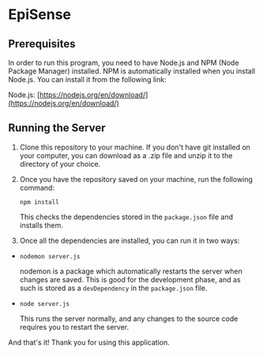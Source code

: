 # EpiSense

## Prerequisites
In order to run this program, you need to have Node.js and NPM (Node Package Manager) installed. NPM is automatically installed when you install Node.js. You can install it from the following link:

Node.js: [https://nodejs.org/en/download/](https://nodejs.org/en/download/)

## Running the Server

1. Clone this repository to your machine. If you don't have git installed on your computer, you can download as a .zip file and unzip it to the directory of your choice.

2. Once you have the repository saved on your machine, run the following command:

   `npm install`

   This checks the dependencies stored in the `package.json` file and installs them. 

3. Once all the dependencies are installed, you can run it in two ways:

* `nodemon server.js`

   nodemon is a package which automatically restarts the server when changes are saved. This is good for the development phase, and as such is stored as a `devDependency` in the `package.json` file.

* `node server.js`

   This runs the server normally, and any changes to the source code requires you to restart the server.


And that's it! Thank you for using this application.
